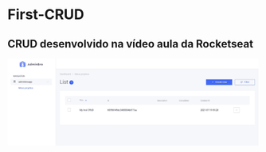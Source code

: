 # First-CRUD
## CRUD desenvolvido na vídeo aula da Rocketseat

![Image-CRUD](https://github.com/andrezadesousa/First-CRUD/blob/master/img_crud.jpg)
